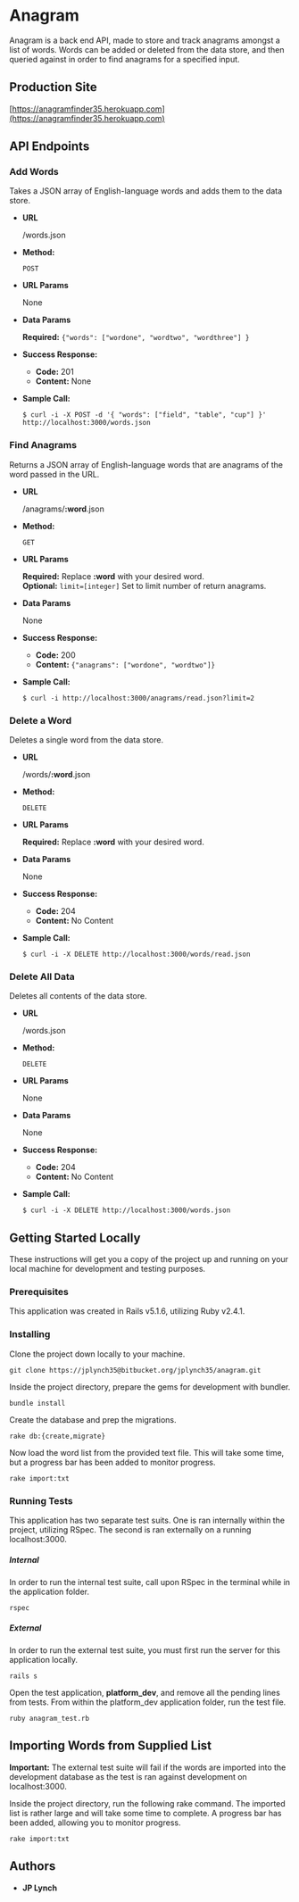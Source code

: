 # Anagram

Anagram is a back end API, made to store and track anagrams amongst a list of words.  Words can be added or deleted from the data store, and then queried against in order to find anagrams for a specified input.  

## Production Site  
[https://anagramfinder35.herokuapp.com](https://anagramfinder35.herokuapp.com)

## API Endpoints
### Add Words  

  Takes a JSON array of English-language words and adds them to the data store.

* **URL**

  /words.json

* **Method:**

  `POST`
  
*  **URL Params**

	None

* **Data Params**

   **Required:** `{"words": ["wordone", "wordtwo", "wordthree"] }`

* **Success Response:**

  * **Code:** 201 <br />
  * **Content:** None
 
* **Sample Call:**

  ```
  $ curl -i -X POST -d '{ "words": ["field", "table", "cup"] }' http://localhost:3000/words.json
  ```
### Find Anagrams  

  Returns a JSON array of English-language words that are anagrams of the word passed in the URL.

* **URL**

  /anagrams/<b>:word</b>.json

* **Method:**

  `GET`
  
*  **URL Params**

	**Required:** Replace <b>:word</b> with your desired word.  
	**Optional:** `limit=[integer]` Set to limit number of return anagrams.  

* **Data Params**

   None

* **Success Response:**

  * **Code:** 200 <br />
  * **Content:**  `{"anagrams": ["wordone", "wordtwo"]}`
 
* **Sample Call:**

  ```
  $ curl -i http://localhost:3000/anagrams/read.json?limit=2
  ```
### Delete a Word  

  Deletes a single word from the data store.

* **URL**

	/words/<b>:word</b>.json

* **Method:**

  `DELETE`
  
*  **URL Params**

	**Required:** Replace <b>:word</b> with your desired word.

* **Data Params**

	None

* **Success Response:**

  * **Code:** 204 <br />
  * **Content:**  No Content
 
* **Sample Call:**

  ```
  $ curl -i -X DELETE http://localhost:3000/words/read.json
  ```
### Delete All Data  

  Deletes all contents of the data store.

* **URL**

	/words.json

* **Method:**

  `DELETE`
  
*  **URL Params**

	None

* **Data Params**

	None

* **Success Response:**

  * **Code:** 204 <br />
  * **Content:**  No Content
 
* **Sample Call:**

  ```
  $ curl -i -X DELETE http://localhost:3000/words.json
  ```

## Getting Started Locally

These instructions will get you a copy of the project up and running on your local machine for development and testing purposes.

### Prerequisites

This application was created in Rails v5.1.6, utilizing Ruby v2.4.1. 

### Installing

Clone the project down locally to your machine.  
```
git clone https://jplynch35@bitbucket.org/jplynch35/anagram.git
```  
Inside the project directory, prepare the gems for development with bundler.  
```
bundle install
``` 
Create the database and prep the migrations.
```
rake db:{create,migrate}
``` 
Now load the word list from the provided text file.  This will take some time, but a progress bar has been added to monitor progress.
```
rake import:txt
``` 

### Running Tests

This application has two separate test suits.  One is ran internally within the project, utilizing RSpec.  The second is ran externally on a running localhost:3000.

##### Internal
In order to run the internal test suite, call upon RSpec in the terminal while in the application folder.  
```
rspec
```

##### External
In order to run the external test suite, you must first run the server for this application locally.
```
rails s
```
Open the test application, <b>platform_dev</b>, and remove all the pending lines from tests.  From within the platform_dev application folder, run the test file.
```
ruby anagram_test.rb
```

## Importing Words from Supplied List

<b>Important:</b> The external test suite will fail if the words are imported into the development database as the test is ran against development on localhost:3000.

Inside the project directory, run the following rake command. The imported list is rather large and will take some time to complete.  A progress bar has been added, allowing you to monitor progress.
```
rake import:txt
```

## Authors

* **JP Lynch**

